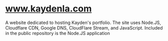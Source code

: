# www.kaydenla.com
A website dedicated to hosting Kayden's portfolio. The site uses  Node.JS, Cloudflare CDN, Google DNS, CloudFlare Stream, and JavaScript.
Included in the public repository is the Node.JS application
